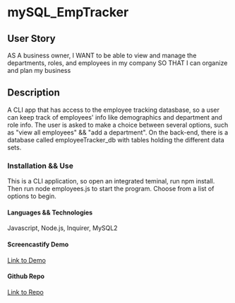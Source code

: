 # mySQL_EmpTracker

## User Story
AS A business owner, I WANT to be able to view and manage the departments, roles, and employees in my company
SO THAT I can organize and plan my business

## Description
A CLI app that has access to the employee tracking datasbase, so a user can keep track of employees' info like demographics and department and role info. The user is asked to make a choice between several options, such as "view all employees" && "add a department".
On the back-end, there is a database called employeeTracker_db with tables holding the different data sets.


### Installation && Use
This is a CLI application, so open an integrated teminal, run npm install. Then run node employees.js to start the program. Choose from a list of options to begin.


#### Languages && Technologies
Javascript, Node.js, Inquirer, MySQL2

#### Screencastify Demo
[Link to Demo](https://drive.google.com/file/d/1JqjtUiEP_MGbSu3SHehbaguRmbviEW20/view)

#### Github Repo
[Link to Repo](https://github.com/KarenAdkins84/mySQL_EmpTracker)